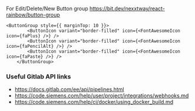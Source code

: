 For Edit/Delete/New Button group
https://bit.dev/nexxtway/react-rainbow/button-group

	<ButtonGroup style={{ marginTop: 10 }}>
			<ButtonIcon variant="border-filled" icon={<FontAwesomeIcon icon={faPlus} />} />
			<ButtonIcon variant="border-filled" icon={<FontAwesomeIcon icon={faPencilAlt} />} />
			<ButtonIcon variant="border-filled" icon={<FontAwesomeIcon icon={faPaste} />} />
		</ButtonGroup>

### Useful Gitlab API links
* https://docs.gitlab.com/ee/api/pipelines.html
* https://code.siemens.com/help/user/project/integrations/webhooks.md
* https://code.siemens.com/help/ci/docker/using_docker_build.md 
